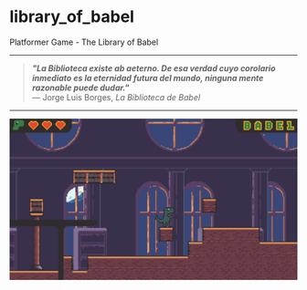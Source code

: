 # library_of_babel
Platformer Game - The Library of Babel

---

> _**"La Biblioteca existe ab aeterno. De esa verdad cuyo corolario inmediato es la eternidad futura del mundo, ninguna mente razonable puede dudar."**_  
> — Jorge Luis Borges, *La Biblioteca de Babel*

---
 
![The Library of Babel - Gameplay](project/screenshot.png)